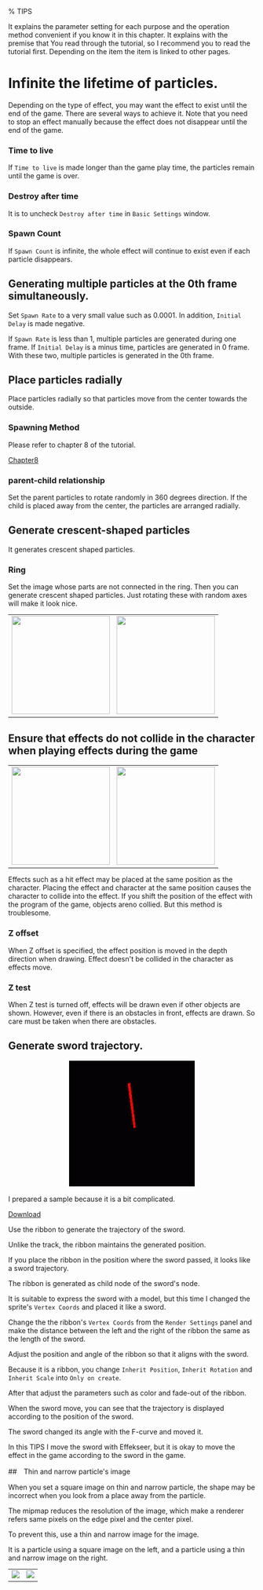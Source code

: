﻿% TIPS

<div class="main">

It explains the parameter setting for each purpose and the operation method convenient if you know it in this chapter.
It explains with the premise that You read through the tutorial, so I recommend you to read the tutorial first.
Depending on the item the item is linked to other pages.

# Infinite the lifetime of particles.

Depending on the type of effect, you may want the effect to exist until the end of the game.
There are several ways to achieve it.
Note that you need to stop an effect manually because the effect does not disappear until the end of the game.

### Time to live

If ```Time to live``` is made longer than the game play time, the particles remain until the game is over.

### Destroy after time

It is to uncheck ```Destroy after time``` in ```Basic Settings``` window.

### Spawn Count

If ```Spawn Count``` is infinite, the whole effect will continue to exist even if each particle disappears.

## Generating multiple particles at the 0th frame simultaneously.

Set ```Spawn Rate``` to a very small value such as 0.0001.
In addition, ```Initial Delay``` is made negative.

If ```Spawn Rate``` is less than 1, multiple particles are generated during one frame.
If ```Initial Delay``` is a minus time, particles are generated in 0 frame.
With these two, multiple particles is generated in the 0th frame.

## Place particles radially

Place particles radially so that particles move from the center towards the outside.

### Spawning Method

Please refer to chapter 8 of the tutorial.

[Chapter8](../ToolTutorial/08.html)

### parent-child relationship

Set the parent particles to rotate randomly in 360 degrees direction.
If the child is placed away from the center, the particles are arranged radially.

## Generate crescent-shaped particles

It generates crescent shaped particles.

### Ring

Set the image whose parts are not connected in the ring. Then you can generate crescent shaped particles.
Just rotating these with random axes will make it look nice.

<table>
	<tr>
		<td>
			<img src="../../img/Tips/Crescent.png" width="200" height="200">
		</td>
		<td>
			<img src="../../img/Tips/Crescent_WO_Texture.png" width="200" height="200">
		</td>
	</tr>
</table>

## Ensure that effects do not collide in the character when playing effects during the game

<table>
	<tr>
		<td>
			<img src="../../img/Reference/depth_Z-Offset-None.png" width="200" height="200">
		</td>
		<td>
			<img src="../../img/Reference/depth_Z-Offset-4.png" width="200" height="200">
		</td>
	</tr>
</table>

Effects such as a hit effect may be placed at the same position as the character.
Placing the effect and character at the same position causes the character to collide into the effect.
If you shift the position of the effect with the program of the game, objects areno collied. But this method is troublesome.

### Z offset

When Z offset is specified, the effect position is moved in the depth direction when drawing.
Effect doesn't be collided in the character as effects move.

### Z test

When Z test is turned off, effects will be drawn even if other objects are shown.
However, even if there is an obstacles in front, effects are drawn. So care must be taken when there are obstacles.

## Generate sword trajectory.

<div align="center">
<img src="../../img/Tips/SwordLineInEffekseer1.gif">
</div>

I prepared a sample because it is a bit complicated.

[Download](../../Sample/Tips/SwordLineInEffekseer1.zip)

Use the ribbon to generate the trajectory of the sword.

Unlike the track, the ribbon maintains the generated position.

If you place the ribbon in the position where the sword passed, it looks like a sword trajectory.

The ribbon is generated as child node of the sword's node.

It is suitable to express the sword with a model, but this time I changed the sprite's ```Vertex Coords``` and placed it like a sword.

Change the the ribbon's ```Vertex Coords``` from the ```Render Settings``` panel and make the distance between the left and the right of the ribbon the same as the length of the sword.

Adjust the position and angle of the ribbon so that it aligns with the sword.

Because it is a ribbon, you change ```Inherit Position```, ```Inherit Rotation``` and ```Inherit Scale``` into ```Only on create```.

After that adjust the parameters such as color and fade-out of the ribbon.

When the sword move, you can see that the trajectory is displayed according to the position of the sword.

The sword changed its angle with the F-curve and moved it.

In this TIPS I move the sword with Effekseer, but it is okay to move the effect in the game according to the sword in the game.

##　Thin and narrow particle's image

When you set a square image on thin and narrow particle, the shape may be incorrect when you look from a place away from the particle.

The mipmap reduces the resolution of the image, which make a renderer refers same pixels on the edge pixel and the center pixel.

To prevent this, use a thin and narrow image for the image.

It is a particle using a square image on the left, and a particle using a thin and narrow image on the right.

<table>
	<tr>
		<td>
			<img src="../../img/Tips/Long_and_narrow_1.png">
		</td>
		<td>
			<img src="../../img/Tips/Long_and_narrow_2.png">
		</td>
	</tr>
</table>

</div>